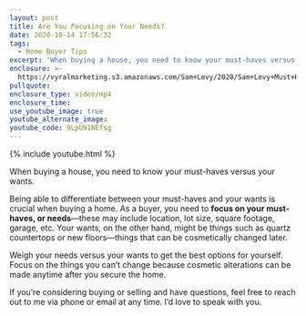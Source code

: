 ```yaml
---
layout: post
title: Are You Focusing on Your Needs?
date: 2020-10-14 17:56:32
tags:
  - Home Buyer Tips
excerpt: 'When buying a house, you need to know your must-haves versus your wants.'
enclosure: >-
  https://vyralmarketing.s3.amazonaws.com/Sam+Levy/2020/Sam+Levy+Must+Haves+vs+Wants.mp4
pullquote:
enclosure_type: video/mp4
enclosure_time:
use_youtube_image: true
youtube_alternate_image:
youtube_code: 9LpU91NEfsg
---
```


{% include youtube.html %}

When buying a house, you need to know your must-haves versus your wants.

Being able to differentiate between your must-haves and your wants is crucial when buying a home. As a buyer, you need to **focus on your must-haves, or needs**—these may include location, lot size, square footage, garage, etc. Your wants, on the other hand, might be things such as quartz countertops or new floors—things that can be cosmetically changed later.

Weigh your needs versus your wants to get the best options for yourself. Focus on the things you can’t change because cosmetic alterations can be made anytime after you secure the home.&nbsp;

If you’re considering buying or selling and have questions, feel free to reach out to me via phone or email at any time. I’d love to speak with you.